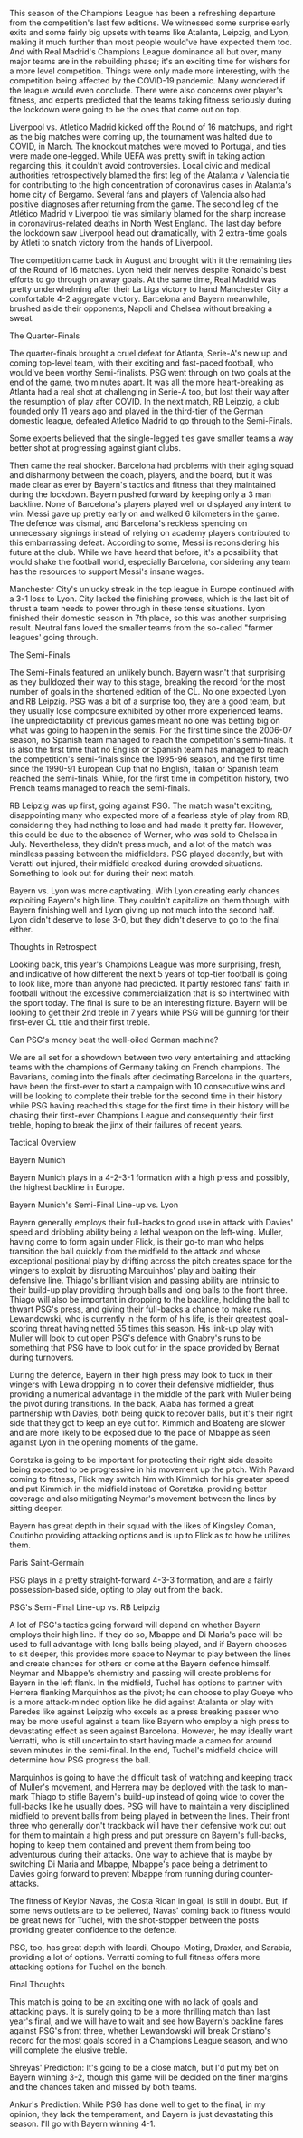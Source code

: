 
This season of the Champions League has been a refreshing departure from the competition's last few editions. We witnessed some surprise early exits and some fairly big upsets with teams like Atalanta, Leipzig, and Lyon, making it much further than most people would've have expected them too. And with Real Madrid's Champions League dominance all but over, many major teams are in the rebuilding phase; it's an exciting time for wishers for a more level competition. Things were only made more interesting, with the competition being affected by the COVID-19 pandemic. Many wondered if the league would even conclude. There were also concerns over player's fitness, and experts predicted that the teams taking fitness seriously during the lockdown were going to be the ones that come out on top.


Liverpool vs. Atletico Madrid kicked off the Round of 16 matchups, and right as the big matches were coming up, the tournament was halted due to COVID, in March. The knockout matches were moved to Portugal, and ties were made one-legged. While UEFA was pretty swift in taking action regarding this, it couldn't avoid controversies. Local civic and medical authorities retrospectively blamed the first leg of the Atalanta v Valencia tie for contributing to the high concentration of coronavirus cases in Atalanta's home city of Bergamo. Several fans and players of Valencia also had positive diagnoses after returning from the game. The second leg of the Atlético Madrid v Liverpool tie was similarly blamed for the sharp increase in coronavirus-related deaths in North West England. The last day before the lockdown saw Liverpool head out dramatically, with 2 extra-time goals by Atleti to snatch victory from the hands of Liverpool.


The competition came back in August and brought with it the remaining ties of the Round of 16 matches. Lyon held their nerves despite Ronaldo's best efforts to go through on away goals. At the same time, Real Madrid was pretty underwhelming after their La Liga victory to hand Manchester City a comfortable 4-2 aggregate victory. Barcelona and Bayern meanwhile, brushed aside their opponents, Napoli and Chelsea without breaking a sweat.&nbsp;


The Quarter-Finals


The quarter-finals brought a cruel defeat for Atlanta, Serie-A's new up and coming top-level team, with their exciting and fast-paced football, who would've been worthy Semi-finalists. PSG went through on two goals at the end of the game, two minutes apart. It was all the more heart-breaking as Atlanta had a real shot at challenging in Serie-A too, but lost their way after the resumption of play after COVID. In the next match, RB Leipzig, a club founded only 11 years ago and played in the third-tier of the German domestic league, defeated Atletico Madrid to go through to the Semi-Finals.


Some experts believed that the single-legged ties gave smaller teams a way better shot at progressing against giant clubs.


Then came the real shocker. Barcelona had problems with their aging squad and disharmony between the coach, players, and the board, but it was made clear as ever by Bayern's tactics and fitness that they maintained during the lockdown. Bayern pushed forward by keeping only a 3 man backline. None of Barcelona's players played well or displayed any intent to win. Messi gave up pretty early on and walked 6 kilometers in the game. The defence was dismal, and Barcelona's reckless spending on unnecessary signings instead of relying on academy players contributed to this embarrassing defeat. According to some, Messi is reconsidering his future at the club. While we have heard that before, it's a possibility that would shake the football world, especially Barcelona, considering any team has the resources to support Messi's insane wages.


Manchester City's unlucky streak in the top league in Europe continued with a 3-1 loss to Lyon. City lacked the finishing prowess, which is the last bit of thrust a team needs to power through in these tense situations. Lyon finished their domestic season in 7th place, so this was another surprising result. Neutral fans loved the smaller teams from the so-called "farmer leagues' going through.&nbsp;


The Semi-Finals


The Semi-Finals featured an unlikely bunch. Bayern wasn't that surprising as they bulldozed their way to this stage, breaking the record for the most number of goals in the shortened edition of the CL. No one expected Lyon and RB Leipzig. PSG was a bit of a surprise too, they are a good team, but they usually lose composure exhibited by other more experienced teams. The unpredictability of previous games meant no one was betting big on what was going to happen in the semis. For the first time since the 2006-07 season, no Spanish team managed to reach the competition's semi-finals. It is also the first time that no English or Spanish team has managed to reach the competition's semi-finals since the 1995-96 season, and the first time since the 1990-91 European Cup that no English, Italian or Spanish team reached the semi-finals. While, for the first time in competition history, two French teams managed to reach the semi-finals.


RB Leipzig was up first, going against PSG. The match wasn't exciting, disappointing many who expected more of a fearless style of play from RB, considering they had nothing to lose and had made it pretty far. However, this could be due to the absence of Werner, who was sold to Chelsea in July. Nevertheless, they didn't press much, and a lot of the match was mindless passing between the midfielders. PSG played decently, but with Veratti out injured, their midfield creaked during crowded situations. Something to look out for during their next match.


Bayern vs. Lyon was more captivating. With Lyon creating early chances exploiting Bayern's high line. They couldn't capitalize on them though, with Bayern finishing well and Lyon giving up not much into the second half. Lyon didn't deserve to lose 3-0, but they didn't deserve to go to the final either.


Thoughts in Retrospect


Looking back, this year's Champions League was more surprising, fresh, and indicative of how different the next 5 years of top-tier football is going to look like, more than anyone had predicted. It partly restored fans' faith in football without the excessive commercialization that is so intertwined with the sport today. The final is sure to be an interesting fixture. Bayern will be looking to get their 2nd treble in 7 years while PSG will be gunning for their first-ever CL title and their first treble.&nbsp;


Can PSG's money beat the well-oiled German machine?


We are all set for a showdown between two very entertaining and attacking teams with the champions of Germany taking on French champions. The Bavarians, coming into the finals after decimating Barcelona in the quarters, have been the first-ever to start a campaign with 10 consecutive wins and will be looking to complete their treble for the second time in their history while PSG having reached this stage for the first time in their history will be chasing their first-ever Champions League and consequently their first treble, hoping to break the jinx of their failures of recent years.


Tactical Overview


Bayern Munich


Bayern Munich plays in a 4-2-3-1 formation with a high press and possibly, the highest backline in Europe.



Bayern Munich's Semi-Final Line-up vs. Lyon



Bayern generally employs their full-backs to good use in attack with Davies' speed and dribbling ability being a lethal weapon on the left-wing. Muller, having come to form again under Flick, is their go-to man who helps transition the ball quickly from the midfield to the attack and whose exceptional positional play by drifting across the pitch creates space for the wingers to exploit by disrupting Marquinhos' play and baiting their defensive line. Thiago's brilliant vision and passing ability are intrinsic to their build-up play providing through balls and long balls to the front three. Thiago will also be important in dropping to the backline, holding the ball to thwart PSG's press, and giving their full-backs a chance to make runs. Lewandowski, who is currently in the form of his life, is their greatest goal-scoring threat having netted 55 times this season. His link-up play with Muller will look to cut open PSG's defence with Gnabry's runs to be something that PSG have to look out for in the space provided by Bernat during turnovers.


During the defence, Bayern in their high press may look to tuck in their wingers with Lewa dropping in to cover their defensive midfielder, thus providing a numerical advantage in the middle of the park with Muller being the pivot during transitions. In the back, Alaba has formed a great partnership with Davies, both being quick to recover balls, but it's their right side that they got to keep an eye out for. Kimmich and Boateng are slower and are more likely to be exposed due to the pace of Mbappe as seen against Lyon in the opening moments of the game.&nbsp;


Goretzka is going to be important for protecting their right side despite being expected to be progressive in his movement up the pitch. With Pavard coming to fitness, Flick may switch him with Kimmich for his greater speed and put Kimmich in the midfield instead of Goretzka, providing better coverage and also mitigating Neymar's movement between the lines by sitting deeper.


Bayern has great depth in their squad with the likes of Kingsley Coman, Coutinho providing attacking options and is up to Flick as to how he utilizes them.


Paris Saint-Germain


PSG plays in a pretty straight-forward 4-3-3 formation, and are a fairly possession-based side, opting to play out from the back.



PSG's Semi-Final Line-up vs. RB Leipzig



A lot of PSG's tactics going forward will depend on whether Bayern employs their high line. If they do so, Mbappe and Di Maria's pace will be used to full advantage with long balls being played, and if Bayern chooses to sit deeper, this provides more space to Neymar to play between the lines and create chances for others or come at the Bayern defence himself. Neymar and Mbappe's chemistry and passing will create problems for Bayern in the left flank. In the midfield, Tuchel has options to partner with Herrera flanking Marquinhos as the pivot; he can choose to play Gueye who is a more attack-minded option like he did against Atalanta or play with Paredes like against Leipzig who excels as a press breaking passer who may be more useful against a team like Bayern who employ a high press to devastating effect as seen against Barcelona. However, he may ideally want Verratti, who is still uncertain to start having made a cameo for around seven minutes in the semi-final. In the end, Tuchel's midfield choice will determine how PSG progress the ball.


Marquinhos is going to have the difficult task of watching and keeping track of Muller's movement, and Herrera may be deployed with the task to man-mark Thiago to stifle Bayern's build-up instead of going wide to cover the full-backs like he usually does. PSG will have to maintain a very disciplined midfield to prevent balls from being played in between the lines. Their front three who generally don't trackback will have their defensive work cut out for them to maintain a high press and put pressure on Bayern's full-backs, hoping to keep them contained and prevent them from being too adventurous during their attacks. One way to achieve that is maybe by switching Di Maria and Mbappe, Mbappe's pace being a detriment to Davies going forward to prevent Mbappe from running during counter-attacks.&nbsp;


The fitness of Keylor Navas, the Costa Rican in goal, is still in doubt. But, if some news outlets are to be believed, Navas' coming back to fitness would be great news for Tuchel, with the shot-stopper between the posts providing greater confidence to the defence.


PSG, too, has great depth with Icardi, Choupo-Moting, Draxler, and Sarabia, providing a lot of options. Verratti coming to full fitness offers more attacking options for Tuchel on the bench.


Final Thoughts


This match is going to be an exciting one with no lack of goals and attacking plays. It is surely going to be a more thrilling match than last year's final, and we will have to wait and see how Bayern's backline fares against PSG's front three, whether Lewandowski will break Cristiano's record for the most goals scored in a Champions League season, and who will complete the elusive treble.


Shreyas' Prediction: It's going to be a close match, but I'd put my bet on Bayern winning 3-2, though this game will be decided on the finer margins and the chances taken and missed by both teams.


Ankur's Prediction: While PSG has done well to get to the final, in my opinion, they lack the temperament, and Bayern is just devastating this season. I'll go with Bayern winning 4-1.

